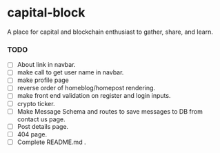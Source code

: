 # capital-block
A place for capital and blockchain enthusiast to gather, share, and learn. 

### TODO
- [ ] About link in navbar.
- [ ] make call to get user name in navbar.
- [ ] make profile page
- [ ] reverse order of homeblog/homepost rendering.
- [ ] make front end validation on register and login inputs.
- [ ] crypto ticker.
- [ ] Make Message Schema and routes to save messages to DB from contact us page.
- [ ] Post details page.
- [ ] 404 page.
- [ ] Complete README.md .